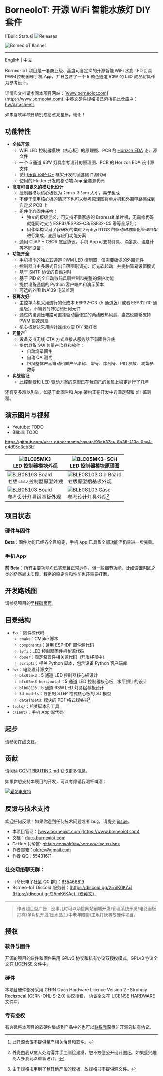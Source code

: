 # BorneoIoT: 开源 WiFi 智能水族灯 DIY 套件

[![Build Status]][actions]
[![Releases](https://img.shields.io/github/release/oldrev/borneo.svg)](https://github.com/oldrev/borneo/releases)

[App Build Status]: https://img.shields.io/github/actions/workflow/status/oldrev/borneo/flutter-ci.yml?branch=master
[Firmware Build Status]: https://img.shields.io/github/actions/workflow/status/oldrev/borneo/fw-ci.yml?branch=master
[actions]: https://github.com/oldrev/borneo/actions?query=branch%3Amaster


![BorneoIoT Banner](assets/borneo-repo-banner.jpg)

---

[English](README.md) | 中文

Borneo-IoT 项目是一套商业级、高度可自定义的开源智能 WiFi 水族 LED 灯具 PWM 控制器和手机 App，并且包含了一个 5 颜色通道 63W 的 LED 成品灯具作为参考设计。 

详情和文档请参阅本项目网站：[www.borneoiot.com](https://www.borneoiot.com).
中英文硬件规格书已包括在此仓库中：[hw/datasheets](hw/datasheets)

如果喜欢本项目请别忘记点亮星标，谢谢！

## 功能特性

- **全栈开源**
    - WiFi LED 控制器模块（核心板）的原理图、PCB 的 [Horizon EDA](https://horizon-eda.org) 设计源文件
    - 一个 5 通道 63W 灯具参考设计的原理图、PCB 的 Horizon EDA 设计源文件
    - 使用[乐鑫 ESP-IDF](https://idf.espressif.com/) 框架开发的全套固件源代码
    - 使用的 Flutter 开发的移动端 App 全套源代码
- **高度可自定义的模块化设计**
    - 控制器模块核心板仅为 2cm x 3.5cm 大小，易于集成
    - 不便于使用核心板的情况下也可以参考原理图将单片机和外围电路集成到自定义 PCB 上
    - 组件化的固件架构：
        - 独立的板级定义，可支持不同家族的 Espressif 单片机，无需修代码就能同时支持 ESP32/ESP32-C3/ESP32-C5 等等全系列；
        - 固件架构采用了我研发的类似 Zephyr RTOS 的驱动和初始化管理框架进行集成，底层与应用功能分离
    - 通用 CoAP + CBOR 底层协议，手机 App 可支持灯具、滴定泵、温度计等不同设备；
- **功能齐全**
    - 手机操作的独立五通道 PWM LED 控制器，仅需要极少的外围元件
    - 控制器自主多段式日出日落图形调光、灯光软起动，并提供简易设置模式
    - 基于 SNTP 协议的自动对时
    - 基于 PID 的全自动散热风扇控制和完整的保护功能
    - 提供设备通信的 Python 客户端库和演示脚本
    - 可选的外围 INA139 电流监测
- **预算友好**
    - 主控单片机采用流行的低成本 ESP32-C3（5 通道版）或者 ESP32 (10 通道版)，不需要特殊定制任何元件
    - 通过内建调压电路可直接驱动最便宜的两线散热风扇，当然也能够支持 PWM 调速风扇
    - 核心板默认采用排针连接方便 DIY 爱好者
- **可量产**[^1]
    - 设备支持无线 OTA 方式直接从服务器下载固件升级
    - 提供具备 GUI 的量产治具和软件：
        - 自动烧录固件
        - 自动 QA 测试
        - 根据整体产品自动设置产品名称、型号、序列号、PID 参数、初始参数等
- **实战验证**
    - 此控制器和 LED 驱动方案的原型已在我自己的鱼缸上稳定运行了几年

还有更多难以列举，如基于此固件和 App 架构正在开发中的滴定泵和 pH 监测器。

[^1]: 此开源仓库不提供量产相关治具和软件。

## 演示图片与视频

- Youtube: TODO
- Bilibili: TODO

https://github.com/user-attachments/assets/08cb37ea-8b35-413a-9ee4-c4d95e3cb3bf


| ![BLC05MK3](assets/blc05mk3.jpg) <br/> LED 控制器模块外观 | ![BLC05MK3-SCH](assets/blc05mk3-sch.png) <br/> LED 控制器模块原理图 |
|------------------------------------------|------------------------------------------ |
| ![BLB08103 Board](assets/blc05mk3-old-prototype.jpg) <br/> 老版 LED 控制器原型外观 | ![BLB08103 Old Board](assets/blb08103-old-prototype.jpg) <br/> 老版原型铝基板外观 |
| ![BLB08103 Board](assets/blb08103.jpg) <br/> 参考设计灯具铝基板外观 | ![BLB08103 Case](assets/blb08103-case.jpg) <br/> 参考设计灯具外观[^2] |

[^2]: 外壳由我从友人处购得并手工测绘建模，恕不方便公开设计图纸。如果感兴趣的人多我可以重新设计。

## 项目状态

### 硬件与固件

**Beta**：固件功能已经齐全且稳定，手机 App 已具备全部功能但仍需进一步完善。

### 手机 App

**前 Beta**：所有主要功能均已实现且正常运作，但一些细节功能，比如设置时区之类的仍然尚未实现，程序的稳定性和性能也还需要打磨。

## 开发路线图

请参见项目的[里程碑页面](https://github.com/oldrev/borneo/milestones)。


## 目录结构

- `fw/`：固件源代码
    - `cmake`：CMake 脚本
    - `components`：通用 ESP-IDF 部件源代码
    - `lyfi`：LED 控制器固件相关源代码
    - `doser`：滴定泵固件相关源代码（开发移植中）
    - `scripts`：相关 Python 脚本，包含设备 Python 客户端库
- `hw/`：电路设计源文件
    - `blc05mk3`：5 通道 LED 控制器核心板设计
    - `blc05mk3-horizontal`：5 通道 LED 控制器核心板，水平排针的设计
    - `blb08103`：5 通道 63W LED 灯具铝基板设计
    - `3d-models`：导出的 STEP 格式核心板的 3D 模型
    - `datasheets`: 模块的 PDF 格式规格书[^3]
- `tools/`：相关脚本和工具
- `client/`：手机 App 源代码

[^3]: 由于规格书用到了我其他产品的模板，故规格书不提供源文件。


## 起步

请参阅[在线文档](https://docs.borneoiot.com/getting-started)。

## 贡献

请阅读 [CONTRIBUTING.md](.github/CONTRIBUTING.md) 获取更多信息。

如果你想支持本项目的开发，可以考虑请我喝杯啤酒：

[![爱发电支持](assets/aifadian.jpg)](https://afdian.com/a/mingshu)

## 反馈与技术支持

欢迎任何反馈！如果你遇到任何技术问题或者 bug，请提交 [issue](https://github.com/oldrev/borneo/issues)。

- 本项目官网：[www.borneoiot.com](https://www.borneoiot.com)
- 文档：[docs.borneoiot.com](https://docs.borneoiot.com)
- GitHub 讨论区: [github.com/oldrev/borneo/discussions](https://github.com/oldrev/borneo/discussions)
- 作者邮箱：[oldrev@gmail.com](mailto:oldrev@gmail.com)
- 作者 QQ：55431671

### 社交网络聊天群：

- 《命玩电子社区 QQ 群》：[635466819](http://qm.qq.com/cgi-bin/qm/qr?_wv=1027&k=JhLsrlvUuFkCRWei_ibemBJP6csUn197&authKey=uWjzu8HkJtpxAQQ5DErNJDJOjbubCQRkSRDvBYU2ZT0KJlYsOyY32aUy6m8dCN6h&noverify=0&group_code=635466819)
- Borneo-IoT Discord 服务器：[https://discord.gg/25mK6KAc](https://discord.gg/25mK6KAc)（仅英文）

---

> 作者超巨型广告：没事儿时可以承接网站前端开发/管理系统开发/电路画板打样/单片机开发/压水晶头/中老年陪聊/工地打灰等软硬件项目。

## 授权

### 软件与固件

开源的项目的软件和固件采用 GPLv3 协议和私有协议双授权模式，GPLv3 协议全文在 [LICENSE](LICENSE) 文件中。

### 硬件

本项目硬件部分采用 CERN Open Hardware Licence Version 2 - Strongly Reciprocal (CERN-OHL-S-2.0) 协议授权，
协议全文在 [LICENSE-HARDWARE](LICENSE-HARDWARE) 文件中。

### 专有授权

有兴趣将本项目的软硬件集成到产品中的也可以[联系我](mailto:oldrev@gmail.com)获得非开源的私有协议。
